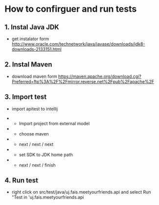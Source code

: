 # **How to confirguer and run tests** #


## **1. Instal Java JDK** ##

* get instalator form http://www.oracle.com/technetwork/java/javase/downloads/jdk8-downloads-2133151.html

## **2. Instal Maven** ##

* download maven form https://maven.apache.org/download.cgi?Preferred=ftp%3A%2F%2Fmirror.reverse.net%2Fpub%2Fapache%2F

## **3. Import test** ##

* import apitest to intellij 

* * Import project from external model
* * choose maven
* * next / next / next
* * set SDK to JDK home path
* * next / next / finish


## **4. Run test** ##

* right click on src/test/java/uj.fais.meetyourfriends.api and select Run "Test in 'uj.fais.meetyourfriends.api
